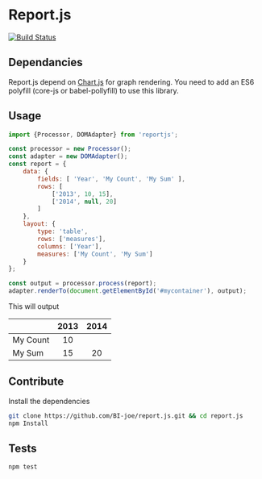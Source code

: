 Report.js
=========

[![Build Status](https://travis-ci.org/BI-joe/report.js.svg)](https://travis-ci.org/BI-joe/report.js)


Dependancies
------------
Report.js depend on [Chart.js](http://chartjs.org) for graph rendering.
You need to add an ES6 polyfill (core-js or babel-pollyfill) to use this library.

Usage
-----

```javascript
import {Processor, DOMAdapter} from 'reportjs';

const processor = new Processor();
const adapter = new DOMAdapter();
const report = {
    data: {
        fields: [ 'Year', 'My Count', 'My Sum' ],
        rows: [
            ['2013', 10, 15],
            ['2014', null, 20]
        ]
    },
    layout: {
        type: 'table',
        rows: ['measures'],
        columns: ['Year'],
        measures: ['My Count', 'My Sum']
    }
};

const output = processor.process(report);
adapter.renderTo(document.getElementById('#mycontainer'), output);
```

This will output

|          | 2013 | 2014 |
|----------|:----:|:----:|
| My Count |  10  |      |
| My Sum   |  15  |  20  |

Contribute
----------
Install the dependencies

```sh
git clone https://github.com/BI-joe/report.js.git && cd report.js
npm Install
```

Tests
-----

```sh
npm test
```
